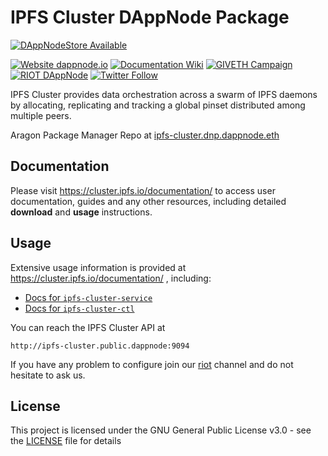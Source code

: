 # IPFS Cluster DAppNode Package

[![DAppNodeStore Available](https://img.shields.io/badge/DAppNodeStore-Available-brightgreen.svg)](http://my.admin.dnp.dappnode.eth/#/installer/zcash.public.dappnode.eth)

[![Website dappnode.io](https://img.shields.io/badge/Website-dappnode.io-brightgreen.svg)](https://dappnode.io/)
[![Documentation Wiki](https://img.shields.io/badge/Documentation-Wiki-brightgreen.svg)](https://github.com/dappnode/DAppNode/wiki)
[![GIVETH Campaign](https://img.shields.io/badge/GIVETH-Campaign-1e083c.svg)](https://beta.giveth.io/campaigns/5b44b198647f33526e67c262)
[![RIOT DAppNode](https://img.shields.io/badge/RIOT-DAppNode-blue.svg)](https://riot.im/app/#/room/#DAppNode:matrix.org)
[![Twitter Follow](https://img.shields.io/twitter/follow/espadrine.svg?style=social&label=Follow)](https://twitter.com/DAppNode?lang=es)

IPFS Cluster provides data orchestration across a swarm of IPFS daemons by allocating, replicating and tracking a global pinset distributed among multiple peers.

Aragon Package Manager Repo at [ipfs-cluster.dnp.dappnode.eth](https://etherscan.io/address/ipfs-cluster.dnp.dappnode.eth)

## Documentation

Please visit https://cluster.ipfs.io/documentation/ to access user documentation, guides and any other resources, including detailed **download** and **usage** instructions.

## Usage

Extensive usage information is provided at https://cluster.ipfs.io/documentation/ , including:

- [Docs for `ipfs-cluster-service`](https://cluster.ipfs.io/documentation/ipfs-cluster-service/)
- [Docs for `ipfs-cluster-ctl`](https://cluster.ipfs.io/documentation/ipfs-cluster-ctl/)

You can reach the IPFS Cluster API at

```
http://ipfs-cluster.public.dappnode:9094
```

If you have any problem to configure join our [riot](https://riot.im/app/#/room/#DAppNode:matrix.org) channel and do not hesitate to ask us.

## License

This project is licensed under the GNU General Public License v3.0 - see the [LICENSE](LICENSE) file for details

